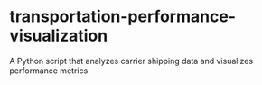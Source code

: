 # transportation-performance-visualization
A Python script that analyzes carrier shipping data and visualizes performance metrics
